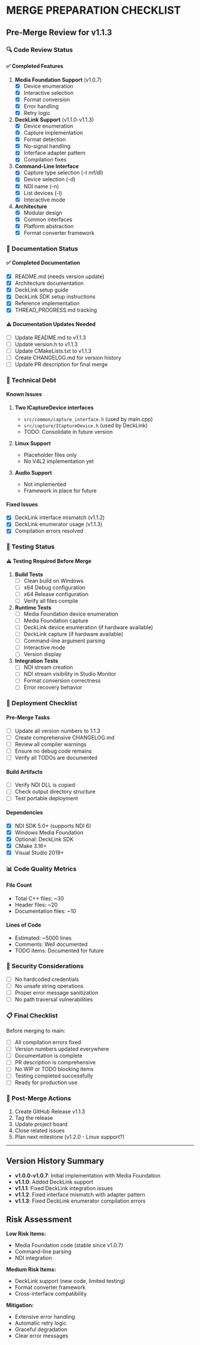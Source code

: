 # MERGE PREPARATION CHECKLIST

## Pre-Merge Review for v1.1.3

### 🔍 Code Review Status

#### ✅ Completed Features
1. **Media Foundation Support** (v1.0.7)
   - [x] Device enumeration
   - [x] Interactive selection
   - [x] Format conversion
   - [x] Error handling
   - [x] Retry logic

2. **DeckLink Support** (v1.1.0-v1.1.3)
   - [x] Device enumeration
   - [x] Capture implementation
   - [x] Format detection
   - [x] No-signal handling
   - [x] Interface adapter pattern
   - [x] Compilation fixes

3. **Command-Line Interface**
   - [x] Capture type selection (-t mf/dl)
   - [x] Device selection (-d)
   - [x] NDI name (-n)
   - [x] List devices (-l)
   - [x] Interactive mode

4. **Architecture**
   - [x] Modular design
   - [x] Common interfaces
   - [x] Platform abstraction
   - [x] Format converter framework

### 📝 Documentation Status

#### ✅ Completed Documentation
- [x] README.md (needs version update)
- [x] Architecture documentation
- [x] DeckLink setup guide
- [x] DeckLink SDK setup instructions
- [x] Reference implementation
- [x] THREAD_PROGRESS.md tracking

#### ⚠️ Documentation Updates Needed
- [ ] Update README.md to v1.1.3
- [ ] Update version.h to v1.1.3
- [ ] Update CMakeLists.txt to v1.1.3
- [ ] Create CHANGELOG.md for version history
- [ ] Update PR description for final merge

### 🔧 Technical Debt

#### Known Issues
1. **Two ICaptureDevice interfaces**
   - `src/common/capture_interface.h` (used by main.cpp)
   - `src/capture/ICaptureDevice.h` (used by DeckLink)
   - TODO: Consolidate in future version

2. **Linux Support**
   - Placeholder files only
   - No V4L2 implementation yet

3. **Audio Support**
   - Not implemented
   - Framework in place for future

#### Fixed Issues
- [x] DeckLink interface mismatch (v1.1.2)
- [x] DeckLink enumerator usage (v1.1.3)
- [x] Compilation errors resolved

### 🧪 Testing Status

#### ⚠️ Testing Required Before Merge
1. **Build Tests**
   - [ ] Clean build on Windows
   - [ ] x64 Debug configuration
   - [ ] x64 Release configuration
   - [ ] Verify all files compile

2. **Runtime Tests**
   - [ ] Media Foundation device enumeration
   - [ ] Media Foundation capture
   - [ ] DeckLink device enumeration (if hardware available)
   - [ ] DeckLink capture (if hardware available)
   - [ ] Command-line argument parsing
   - [ ] Interactive mode
   - [ ] Version display

3. **Integration Tests**
   - [ ] NDI stream creation
   - [ ] NDI stream visibility in Studio Monitor
   - [ ] Format conversion correctness
   - [ ] Error recovery behavior

### 🚀 Deployment Checklist

#### Pre-Merge Tasks
- [ ] Update all version numbers to 1.1.3
- [ ] Create comprehensive CHANGELOG.md
- [ ] Review all compiler warnings
- [ ] Ensure no debug code remains
- [ ] Verify all TODOs are documented

#### Build Artifacts
- [ ] Verify NDI DLL is copied
- [ ] Check output directory structure
- [ ] Test portable deployment

#### Dependencies
- [x] NDI SDK 5.0+ (supports NDI 6)
- [x] Windows Media Foundation
- [x] Optional: DeckLink SDK
- [x] CMake 3.16+
- [x] Visual Studio 2019+

### 📊 Code Quality Metrics

#### File Count
- Total C++ files: ~30
- Header files: ~20
- Documentation files: ~10

#### Lines of Code
- Estimated: ~5000 lines
- Comments: Well documented
- TODO items: Documented for future

### 🔐 Security Considerations

- [ ] No hardcoded credentials
- [ ] No unsafe string operations
- [ ] Proper error message sanitization
- [ ] No path traversal vulnerabilities

### 📋 Final Checklist

Before merging to main:
- [ ] All compilation errors fixed
- [ ] Version numbers updated everywhere
- [ ] Documentation is complete
- [ ] PR description is comprehensive
- [ ] No WIP or TODO blocking items
- [ ] Testing completed successfully
- [ ] Ready for production use

### 🎯 Post-Merge Actions

1. Create GitHub Release v1.1.3
2. Tag the release
3. Update project board
4. Close related issues
5. Plan next milestone (v1.2.0 - Linux support?)

---

## Version History Summary

- **v1.0.0-v1.0.7**: Initial implementation with Media Foundation
- **v1.1.0**: Added DeckLink support
- **v1.1.1**: Fixed DeckLink integration issues
- **v1.1.2**: Fixed interface mismatch with adapter pattern
- **v1.1.3**: Fixed DeckLink enumerator compilation errors

## Risk Assessment

**Low Risk Items:**
- Media Foundation code (stable since v1.0.7)
- Command-line parsing
- NDI integration

**Medium Risk Items:**
- DeckLink support (new code, limited testing)
- Format converter framework
- Cross-interface compatibility

**Mitigation:**
- Extensive error handling
- Automatic retry logic
- Graceful degradation
- Clear error messages
